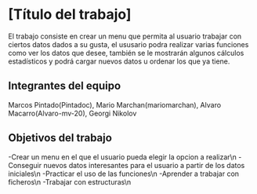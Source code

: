 # [Título del trabajo]

El trabajo consiste en crear un menu que permita al usuario trabajar con ciertos datos dados a su gusta, el ususario podra realizar varias funciones como ver los datos que desee, también se le mostrarán algunos cálculos estadísticos y podrá cargar nuevos datos u ordenar los que ya tiene.

## Integrantes del equipo

Marcos Pintado(Pintadoc), Mario Marchan(mariomarchan), Alvaro Macarro(Alvaro-mv-20), Georgi Nikolov

## Objetivos del trabajo

-Crear un menu en el que el usuario pueda elegir la opcion a realizar\n
-Conseguir nuevos datos interesantes para el usuario a partir de los datos iniciales\n
-Practicar el uso de las funciones\n
-Aprender a trabajar con ficheros\n
-Trabajar con estructuras\n
